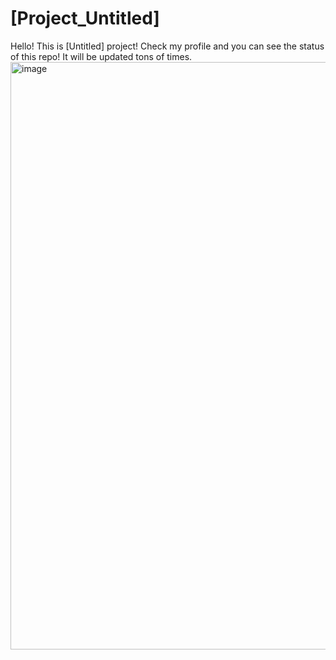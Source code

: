 # [Project_Untitled]
Hello! This is [Untitled] project! Check my profile and you can see the status of this repo! It will be updated tons of times.
<img width="940" alt="image" src="https://github.com/user-attachments/assets/a35365b0-03e1-44b0-b15c-5a8b370d4c77" />

